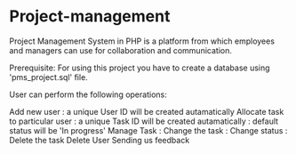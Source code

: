 # Project-management
Project Management System in PHP is a platform from which employees and managers can use for collaboration and communication.

Prerequisite: For using this project you have to create a database using 'pms_project.sql' file.

User can perform the following operations:

Add new user : a unique User ID will be created autamatically
Allocate task to particular user : a unique Task ID will be created autamatically : default status will be 'In progress'
Manage Task : Change the task : Change status : Delete the task
Delete User
Sending us feedback
